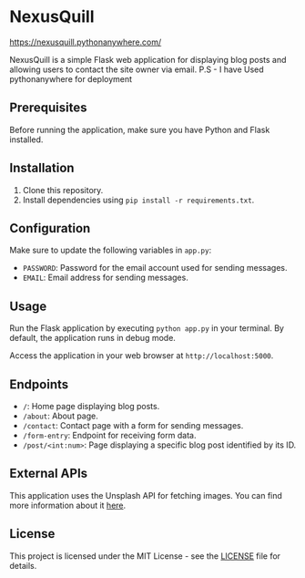 # NexusQuill 
https://nexusquill.pythonanywhere.com/

NexusQuill is a simple Flask web application for displaying blog posts and allowing users to contact the site owner via email.
P.S - I have Used pythonanywhere for deployment

## Prerequisites

Before running the application, make sure you have Python and Flask installed.

## Installation

1. Clone this repository.
2. Install dependencies using `pip install -r requirements.txt`.

## Configuration

Make sure to update the following variables in `app.py`:
- `PASSWORD`: Password for the email account used for sending messages.
- `EMAIL`: Email address for sending messages.

## Usage

Run the Flask application by executing `python app.py` in your terminal. By default, the application runs in debug mode.

Access the application in your web browser at `http://localhost:5000`.

## Endpoints

- `/`: Home page displaying blog posts.
- `/about`: About page.
- `/contact`: Contact page with a form for sending messages.
- `/form-entry`: Endpoint for receiving form data.
- `/post/<int:num>`: Page displaying a specific blog post identified by its ID.

## External APIs

This application uses the Unsplash API for fetching images. You can find more information about it [here](https://www.npoint.io/docs/2e4a0e1ee10447867a0d).

## License

This project is licensed under the MIT License - see the [LICENSE](LICENSE) file for details.
